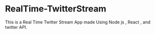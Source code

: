 # RealTime-TwitterStream
This is a Real Time Twitter Stream App made Using Node js , React , and twitter API.

